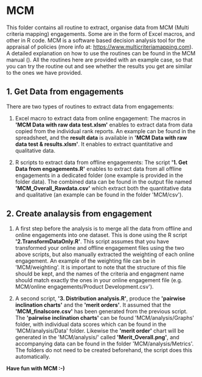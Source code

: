 # MCM
This folder contains all routine to extract, organise data from MCM (Multi criteria mapping) engagements. Some are in the form of Excel macros, and other in R code. MCM is a software based decision analysis tool for the appraisal of policies (more info at: https://www.multicriteriamapping.com). A detailed explanation on how to use the routines can be found in the MCM manual (<link here>). All the routines here are provided with an example case, so that you can try the routine out and see whether the results you get are similar to the ones we have provided. 

## 1.	Get Data from engagements 
There are two types of routines to extract data from engagements:
1. Excel macro to extract data from online engagement: 
The macros in __'MCM Data with raw data test.xlsm'__ enables to extract data from data copied from the individual rank reports. An example can be found in the spreadsheet, and the __result data__ is available in __'MCM Data with raw data test & results.xlsm'__. It enables to extract quantitative and qualitative data. 
 
2. R scripts to extract data from offline engagements:
The script __'1. Get Data from engagements.R'__ enables to extract data from all offline engagements in a dedicated folder (one example is provided in the folder data). The combined data can be found in the output file named __'MCM_Overall_Rawdata.csv'__ which extract both the quantitative data and qualitative (an example can be found in the folder 'MCM/csv'). 

## 2.	Create analaysis from engagement
1. A first step before the analysis is to merge all the data from offline and online engagements into one dataset. This is done using the R script __'2.TransformDataOnly.R'__. This script assumes that you have transformed your online and offline engagement files using the two above scripts, but also manually extracted the weighting of each online engagement. An example of the weighting file can be in 'MCM/weighting'. It is important to note that the structure of this file should be kept, and the names of the criteria and engagment name should match exactly the ones in your online engagement file (e.g. MCM/online engagements/Product Development.csv').

2. A second script, __'3. Distribution analysis.R'__, produce the __'pairwise inclination charts'__ and the __'merit orders'__. It assumed that the __'MCM_finalscore.csv'__ has been generated from the previous script. The __'pairwise inclination charts'__ can be found 'MCM/analysis/Graphs' folder, with individual data scores which can be found in the 'MCM/analysis/Data' folder. Likewise the __'merit order'__ chart will be generated in the 'MCM/analysis/' called __'Merit_Overall.png'__, and accompanying data can be found in the folder 'MCM/analysis/Metrics'. The folders do not need to be created beforehand, the script does this automatically. 

__Have fun with MCM :-)__
